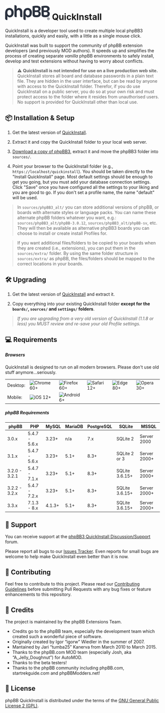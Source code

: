 # <img height="48" width="146" src="style/assets/img/logo_medium_cosmos.svg" alt="phpBB">  QuickInstall

QuickInstall is a developer tool used to create multiple local phpBB3 installations, quickly and easily, with a little as a single mouse click.

QuickInstall was built to support the community of phpBB extension developers (and previously MOD authors). It speeds up and simplifies the process of creating separate *vanilla* phpBB environments to safely install, develop and test extensions without having to worry about conflicts. 

> ⚠️ **QuickInstall is not intended for use on a live production web site.** QuickInstall stores all board and database passwords in a plain text file. They are hidden in the user interface, but can be read by anyone with access to the QuickInstall folder. Therefor, if you do use QuickInstall on a public server, you do so at your own risk and must protect access to the folder where it resides from unauthorised users. No support is provided for QuickInstall other than local use.

## 📦 Installation & Setup
1. Get the latest version of [QuickInstall](https://www.phpbb.com/customise/db/official_tool/phpbb3_quickinstall/).

2. Extract it and copy the QuickInstall folder to your local web server.

3. [Download a copy of phpBB3](https://www.phpbb.com/downloads/), extract it and move the phpBB3 folder into `sources/`.

4. Point your browser to the QuickInstall folder (e.g., `https://localhost/quickinstall`). You should be taken directly to the "Install QuickInstall" page. Most default settings should be enough to get you going, but you must add your database connection settings. Click "Save" once you have configured all the settings to your liking and you are good to go. If you don't set a profile name, the name "default" will be used.

> In `sources/phpBB3_alt/` you can store additional versions of phpBB, or boards with alternate styles or language packs. You can name these alternate phpBB folders whatever you want, e.g.:  `sources/phpBB3_alt/phpBB-3.0.12`, `sources/phpBB3_alt/phpBB-sv`, etc. They will then be available as alternative phpBB3 boards you can choose to install or create install Profiles for.

> If you want additional files/folders to be copied to your boards when they are created (i.e., extensions), you can put them in the `sources/extra/` folder. By using the same folder structure in `sources/extra/` as phpBB, the files/folders should be mapped to the correct locations in your boards.

## 🛠 Upgrading
1. Get the latest version of [QuickInstall](https://www.phpbb.com/customise/db/official_tool/phpbb3_quickinstall/) and extract it. 

2. Copy everything into your existing QuickInstall folder **except for the `boards/`, `sources/` and `settings/` folders**. 

> *If you are upgrading from a very old version of QuickInstall (1.1.8 or less) you MUST review and re-save your old Profile settings.*

## 💻 Requirements

##### Browsers
QuickInstall is designed to run on all modern browsers. Please don't use old stuff anymore...seriously.

|  |  |  |  |  |  |
|-|-|-|-|-|-|
| Desktop: | ![Chrome](https://cdnjs.cloudflare.com/ajax/libs/browser-logos/69.0.4/chrome/chrome_32x32.png) 60+ | ![Firefox](https://cdnjs.cloudflare.com/ajax/libs/browser-logos/69.0.4/firefox/firefox_32x32.png) 60+ | ![Safari](https://cdnjs.cloudflare.com/ajax/libs/browser-logos/69.0.4/safari/safari_32x32.png) 12+ | ![Edge](https://cdnjs.cloudflare.com/ajax/libs/browser-logos/69.0.4/edge/edge_32x32.png) 80+ | ![Opera](https://cdnjs.cloudflare.com/ajax/libs/browser-logos/69.0.4/opera/opera_32x32.png) 30+ |
| Mobile: | ![iOS](https://cdnjs.cloudflare.com/ajax/libs/browser-logos/69.0.4/safari-ios/safari-ios_32x32.png) 12+ | ![Android](https://cdnjs.cloudflare.com/ajax/libs/browser-logos/69.0.4/android-webview/android-webview_32x32.png) 6+ |  |  |  |

##### phpBB Requirements
| phpBB          | PHP           | MySQL  | MariaDB | PostgreSQL | SQLite         | MSSQL        |
| -------------- | ------------- |------- |-------- |----------- |--------------- |------------- |
| 3.0.x          | 5.4.7 - 5.6.x | 3.23+  | n/a     | 7.x        | SQLite 2       | Server 2000  |
| 3.1.x          | 5.4.7 - 5.6.x | 3.23+  | 5.1+    | 8.3+       | SQLite 2 or 3  | Server 2000+ |
| 3.2.0 - 3.2.1  | 5.4.7 - 7.1.x | 3.23+  | 5.1+    | 8.3+       | SQLite 3.6.15+ | Server 2000+ |
| 3.2.2 - 3.2.x  | 5.4.7 - 7.2.x | 3.23+  | 5.1+    | 8.3+       | SQLite 3.6.15+ | Server 2000+ |
| 3.3.x          | 7.1.3 - 8.x   | 4.1.3+ | 5.1+    | 8.3+       | SQLite 3.6.15+ | Server 2000+ |

## 🐞 Support
You can receive support at the [phpBB3 QuickInstall Discussion/Support](https://www.phpbb.com/customise/db/official_tool/phpbb3_quickinstall/support) forum.

Please report all bugs to our [Issues Tracker](https://github.com/phpbb/quickinstall/issues). Even reports for small bugs are welcome to help make QuickInstall even better than it is now.

## 👋 Contributing
Feel free to contribute to this project. Please read our [Contributing Guidelines](https://github.com/phpbb/quickinstall/blob/master/.github/CONTRIBUTING.md) before submitting Pull Requests with any bug fixes or feature enhancements to this repository.

## 💖 Credits
The project is maintained by the phpBB Extensions Team.
- Credits go to the phpBB team, especially the development team which 
created such a wonderful piece of software.
- Originally created by Igor “igorw” Wiedler in the summer of 2007.
- Mantained by Jari “tumba25” Kanerva from March 2010 to March 2015.
- Thanks to the phpBB.com MOD team (especially Josh, aka “A_Jelly_Doughnut”) for AutoMOD.
- Thanks to the beta testers!
- Thanks to the phpBB community including phpBB.com, startrekguide.com and phpBBModders.net!

## 📜 License
phpBB QuickInstall is distributed under the terms of the [GNU General Public License 2 (GPL)](license.txt).
